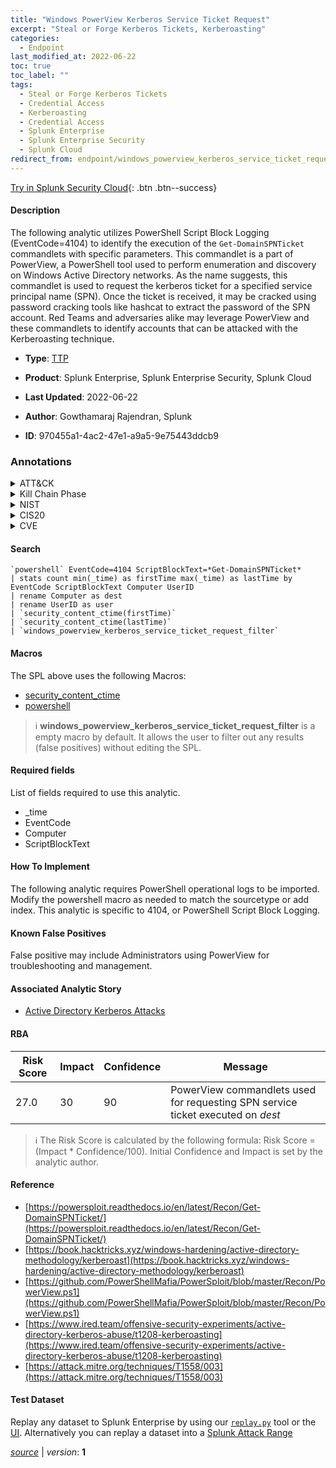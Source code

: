 ```yaml
---
title: "Windows PowerView Kerberos Service Ticket Request"
excerpt: "Steal or Forge Kerberos Tickets, Kerberoasting"
categories:
  - Endpoint
last_modified_at: 2022-06-22
toc: true
toc_label: ""
tags:
  - Steal or Forge Kerberos Tickets
  - Credential Access
  - Kerberoasting
  - Credential Access
  - Splunk Enterprise
  - Splunk Enterprise Security
  - Splunk Cloud
redirect_from: endpoint/windows_powerview_kerberos_service_ticket_request/
---
```




[Try in Splunk Security Cloud](https://www.splunk.com/en_us/cyber-security.html){: .btn .btn--success}

#### Description

The following analytic utilizes PowerShell Script Block Logging (EventCode=4104) to identify the execution of the `Get-DomainSPNTicket` commandlets with specific parameters. This commandlet is a part of PowerView, a PowerShell tool used to perform enumeration and discovery on Windows Active Directory networks. As the name suggests, this commandlet is used to request the kerberos ticket for a specified service principal name (SPN). Once the ticket is received, it may be cracked using password cracking tools like hashcat to extract the password of the SPN account. Red Teams and adversaries alike may leverage PowerView and these commandlets to identify accounts that can be attacked with the Kerberoasting technique.

- **Type**: [TTP](https://github.com/splunk/security_content/wiki/Detection-Analytic-Types)
- **Product**: Splunk Enterprise, Splunk Enterprise Security, Splunk Cloud

- **Last Updated**: 2022-06-22
- **Author**: Gowthamaraj Rajendran, Splunk
- **ID**: 970455a1-4ac2-47e1-a9a5-9e75443ddcb9

### Annotations
<details>
  <summary>ATT&CK</summary>

<div markdown="1">

#### [ATT&CK](https://attack.mitre.org/)

| ID          | Technique   | Tactic         |
| ----------- | ----------- |--------------- |
| [T1558](https://attack.mitre.org/techniques/T1558/) | Steal or Forge Kerberos Tickets | Credential Access |

| [T1558.003](https://attack.mitre.org/techniques/T1558/003/) | Kerberoasting | Credential Access |

</div>
</details>


<details>
  <summary>Kill Chain Phase</summary>

<div markdown="1">

* Exploitation


</div>
</details>


<details>
  <summary>NIST</summary>

<div markdown="1">

* DE.CM



</div>
</details>

<details>
  <summary>CIS20</summary>

<div markdown="1">

* CIS 10



</div>
</details>

<details>
  <summary>CVE</summary>

<div markdown="1">


</div>
</details>


#### Search

```
`powershell` EventCode=4104 ScriptBlockText=*Get-DomainSPNTicket* 
| stats count min(_time) as firstTime max(_time) as lastTime by EventCode ScriptBlockText Computer UserID 
| rename Computer as dest 
| rename UserID as user
| `security_content_ctime(firstTime)` 
| `security_content_ctime(lastTime)` 
| `windows_powerview_kerberos_service_ticket_request_filter`
```

#### Macros
The SPL above uses the following Macros:
* [security_content_ctime](https://github.com/splunk/security_content/blob/develop/macros/security_content_ctime.yml)
* [powershell](https://github.com/splunk/security_content/blob/develop/macros/powershell.yml)

> :information_source:
> **windows_powerview_kerberos_service_ticket_request_filter** is a empty macro by default. It allows the user to filter out any results (false positives) without editing the SPL.



#### Required fields
List of fields required to use this analytic.
* _time
* EventCode
* Computer
* ScriptBlockText



#### How To Implement
The following analytic requires PowerShell operational logs to be imported. Modify the powershell macro as needed to match the sourcetype or add index. This analytic is specific to 4104, or PowerShell Script Block Logging.
#### Known False Positives
False positive may include Administrators using PowerView for troubleshooting and management.

#### Associated Analytic Story
* [Active Directory Kerberos Attacks](/stories/active_directory_kerberos_attacks)




#### RBA

| Risk Score  | Impact      | Confidence   | Message      |
| ----------- | ----------- |--------------|--------------|
| 27.0 | 30 | 90 | PowerView commandlets used for requesting SPN service ticket executed on $dest$ |


> :information_source:
> The Risk Score is calculated by the following formula: Risk Score = (Impact * Confidence/100). Initial Confidence and Impact is set by the analytic author.


#### Reference

* [https://powersploit.readthedocs.io/en/latest/Recon/Get-DomainSPNTicket/](https://powersploit.readthedocs.io/en/latest/Recon/Get-DomainSPNTicket/)
* [https://book.hacktricks.xyz/windows-hardening/active-directory-methodology/kerberoast](https://book.hacktricks.xyz/windows-hardening/active-directory-methodology/kerberoast)
* [https://github.com/PowerShellMafia/PowerSploit/blob/master/Recon/PowerView.ps1](https://github.com/PowerShellMafia/PowerSploit/blob/master/Recon/PowerView.ps1)
* [https://www.ired.team/offensive-security-experiments/active-directory-kerberos-abuse/t1208-kerberoasting](https://www.ired.team/offensive-security-experiments/active-directory-kerberos-abuse/t1208-kerberoasting)
* [https://attack.mitre.org/techniques/T1558/003](https://attack.mitre.org/techniques/T1558/003)



#### Test Dataset
Replay any dataset to Splunk Enterprise by using our [`replay.py`](https://github.com/splunk/attack_data#using-replaypy) tool or the [UI](https://github.com/splunk/attack_data#using-ui).
Alternatively you can replay a dataset into a [Splunk Attack Range](https://github.com/splunk/attack_range#replay-dumps-into-attack-range-splunk-server)




[*source*](https://github.com/splunk/security_content/tree/develop/detections/endpoint/windows_powerview_kerberos_service_ticket_request.yml) \| *version*: **1**